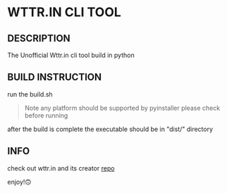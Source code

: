 # WTTR.IN CLI TOOL

## DESCRIPTION

The Unofficial Wttr.in cli tool build in python

## BUILD INSTRUCTION

run the build.sh

> Note
> any platform should be supported by pyinstaller
> please check before running

after the build is complete the executable should be in "dist/" directory

## INFO

check out wttr.in and its creator [repo](https://github.com/chubin/wttr.in)

enjoy!:upside_down_face:
